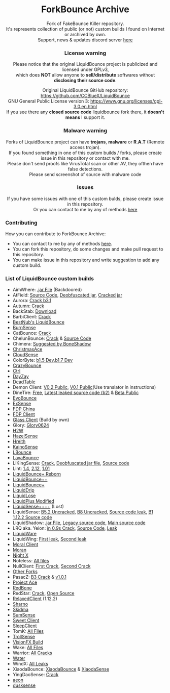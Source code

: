 <div align="center">

# ForkBounce Archive
Fork of FakeBounce Killer repository. \
It's represents collection of public (or not) custom builds I found on Internet or archived by own. \
Support, news & updates discord server [here](https://dsc.gg/selenite)

### License warning
 Please notice that the original LiquidBounce project is publicized and licensed under GPLv3, \
 which does **NOT** allow anyone to **sell/distribute** softwares without **disclosing their source code**.
 
Original LiquidBounce GitHub repository: https://github.com/CCBlueX/LiquidBounce \
GNU General Public License version 3: https://www.gnu.org/licenses/gpl-3.0.en.html \
If you see there any **closed source code** liquidbounce fork there, it **doesn't means** I support it.


### Malware warning
Forks of LiquidBounce project can have **trojans**, **malware** or **R.A.T** (Remote access trojan).\
 If you found something in one of this custom builds / forks, please create issue in this repository or contact with me.\
Please don't send proofs like VirusTotal scan or other AV, they ofthen have false detections. \
Please send screenshot of source with malware code

### Issues

If you have some issues with one of this custom bulds, please create issue in this repository. \
Or you can contact to me by any of methods [here](https://e-z.bio/cp404)
</div>

### Contributing

How you can contribute to ForkBounce Archive:
- You can contact to me by any of methods [here](https://e-z.bio/cp404).
- You can fork this repository, do some changes and make pull request to this repository.
- You can make issue in this repository and write suggestion to add any custom build.

### List of LiquidBounce custom builds
- AimWhere: [.jar File](AimWhere/AimWhere-050521.jar) (Backdoored)
- AtField: [Source Code](AtField/AtField-1.3-OpenSource.zip), [Deobfuscated jar](AtField/AtField-v1.3-deobf.jar), [Cracked jar](AtField/AtFiled%201.3%20Cracked.jar)
- Aurora: [Crack b3.1](Aurora/Aurora%20b3.1-Cracked.jar)
- Autumn: [Crack](Autumn0811%20Cracked.zip)
- BackStab: [Download](BackStab/backstab.zip)
- BarbiClient: [Crack](Barbi/BarbiClient.jar)
- [BestNub's LiquidBounce](BestNub's%20LB/README.md)
- [BurnSense](Burnsense/README.md)
- CatBounce: [Crack](CatBounce/catbounce.zip)
- ChelunBounce: [Crack](ChenlunBounce/ChenlunBounce%20Cracked.jar) & [Source Code](ChenlunBounce/ChenlunBounce-SRC.zip)
- Chimera: [Suggested by BoneShadow](Chimera/Chimera.jar) 
- [ChristmasAce](ChrismasAce/ChrismasAce%20Cracked.jar)
- [CloudSense](Cloudsense/Cloudsense0220%20-%20C.jar)
- ColorByte: [b1.5 Dev](ColorByte/colorbyte-1.5-dev%20build%20cracked.jar),[b1.7 Dev](ColorByte/colorbyte-1.7-dev%20build%20cracked.jar)
- [CrazyBounce](CrazyBounce/CrazyBounce%20Crack.jar)
- [Ctrl](Ctrl/Ctrl-b17-Cracked.jar)
- [DayZay](DayZay/README.md)
- [DeadTable](DeadTable/DeadTable%20(MBars).rar)
- Demon Client: [V0.2 Public](Demon/Demon%20v0.2%20.rar), [V0.1 Public](Demon/Demon%20v0.2%20.rar)(Use translator in instructions)
- DineTire: [Free](DineTire/DineTire_FREE.jar), [Latest leaked source code (b2)](DineTire/DineTire-B2-src.zip) & [Beta Public](DineTire/DineTire-B3.2.jar)
- [EvoBounce](EvoBounce/EvoBouncev4-1.jar)
- [ExSense](ExSense/EX10.16Fix.zip)
- [FDP China](FDP%20China/README.md)
- [FDP Client](FDP%20Client/README.md)
- [Glass Client](https://github.com/GlassClient/GlassClient) (Build by own)
- Glory: [Glory0624](Glory/glory0624Cracked.jar)
- [H2W](H2W/H2W.jar)
- [HazelSense](HazelSense/hazelsense.cracked.by.asiangirl.jar)
- [Hreith](Hreith/Hreith%20-%20C.jar)
- [KainoSense](KainoSense/README.md)
- [LBounce](LBounce/README.md)
- [LavaBounce](Lavabounce/lavabounce-b11.jar)
- LiKingSense: [Crack](LiKingSense/LiKingSense-crack.jar), [Deobfuscated jar file](LiKingSense/LiKingSense-deobf.jar), [Source code](LiKingSense/LiKingSense-opensource.zip)
- Lint: [1.4](Lint/Lint1.4.jar), [2.12](Lint/Lint_2.12.jar), [1.01](Lint/Lint_B1.01.jar)
- [LiquidBounce+ Reborn](LiquidBounce%2B%20Reborn/README.md)
- [LiquidBounce++](LiquidBounce%2B%2B/README.md)
- [LiquidBounce+](LiquidBounce+/README.md) 
- [LiquidDrip](LiquidDrip/README.md)
- [LiquidLose](LiquidLose/LiquidLose.jar)
- [LiquidPlus Modified](LiquidPlus-Modified/output_yTWEr2.tar.gz)
- [LiquidSense++++](LiquidSense++++/README.md) (Lost)
- LiquidSense: [B5.2 Uncracked](LiquidSense/LiquidSense-b5.2.jar), [B8 Uncracked](LiquidSense1.8.9B8.jar), [Source code leak](LiquidSense-src-main.zip), [B1 1.12.2 Source code](LiquidSense/LiquidSense1.12.2-B1-SRC.zip)
- LiquidShadow: [.jar File](LiquidShadow/LiquidShadow.jar), [Legacy source code](LiquidShadow/LiquidShadowLegacy-normal.zip), [Main source code](LiquidShadow/LiquidShadow-main.zip)
- LRQ aka. Yeion: [in 0.9s Crack](LRQ%28Yeion%29/LRQ%20Cracked%20in%200.9s.jar), [Source Code](LRQ%28Yeion%29/LRQ-OpenSource.zip), [Leak](LRQ%28Yeion%29-Leak-Crack-OpenSource.zip)
- [LiquidWare](LiquidWare/LiquidWare.jar)
- LiquidWing: [First leak](LiquidWing/LiquidWing%20718%20Cracked%20by%20%E5%94%90%E7%8E%84%E5%AE%97%E6%9D%8E%E9%9A%86%E5%9F%BA.zip), [Second leak](LiquidWing/LiquidWing10.26%2520%25E6%259C%2580%25E6%2596%25B0%25E7%2589%2588%25E7%25A0%25B4%25E8%25A7%25A3.zip)
- [Moral Client](MoralClient/MoralClient%20230704%20Cracked%20by%20%E9%A3%8E%E7%BE%BD.jar)
- [Moran](Moran/moranv7.1.rar)
- [Night X](Night%20X/README.md)
- Noteless: [All files](Noteless/)
- NullClient: [First Crack](NullClient/null%20client%20b24%20cracked%20by%20%E8%96%9B%E5%AE%9D%E9%92%97.jar), [Second Crack](NullClient/null-%5Bhyt-4v4-2v2-1v1%5D93.0.rar)
- [Other Forks](Other/)
- PasacZ: [B3 Crack](PasacZ/PasacZ-b3-Cracked.jar) & [v1.0.1](PasacZ/PasacZ-v1.0.1.zip)
- [Project Ace](ProjectAce/Project_Ace.jar)
- [RedBone](RedBone/RedBone%20Crack%200501.jar)
- RedStar: [Crack](RedStar/RedStar-1.0-cracked.jar), [Open Source](RedStar/RedStar-2.0-OpenSource.zip)
- [RelaxedClient](Relaxed/Relaxed.Client1.12.2-Cracked.jar) (1.12.2)
- [Sharno](Sharno/Sharno-Client-9.0-Version-Edit.jar)
- [Skidma](Skidma/Skidma%20v5.0.rar)
- [SumSense](SumSense/SumSense%20crack%20by%20ImCzf233.jar)
- [Sweet Client](Sweet/Sweet%201.07%20Crack.jar)
- [SleepClient](SleepClient/SleepCracked.zip)
- TomK: [All Files](TomK/)
- [TrollSense](TrollSense/README.md)
- [VisionFX Build](VisionFX/VisionFX-Build.jar)
- Wake: [All Files](Wake/)
- Warrior: [All Cracks](Warrior/)
- [Water](Water/Water%20b6%20Crack.jar)
- WindX: [All Leaks](WindX/)
- XiaodaBounce: [XiaodaBounce](XiaodaBounce/XiaodaBounce-New-Cracked.jar) & [XiaodaSense](XiaodaBounce/XiaodaSense-221003Cracked.jar)
- YingDaoSense: [Crack](YingdaoSense/yingdaosense%230603cracked.jar)
- [aeon](aeon/aeon%20v2%20Crack.jar)
- [dusksense](dusksense/dusksense%20-%20C.jar)
